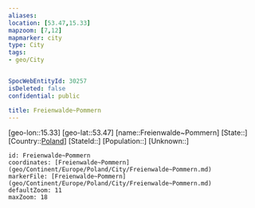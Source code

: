 ```yaml
---
aliases: 
location: [53.47,15.33]
mapzoom: [7,12] 
mapmarker: city 
type: City
tags:
- geo/City


SpocWebEntityId: 30257
isDeleted: false
confidential: public

title: Freienwalde~Pommern
---
```

[geo-lon::15.33]
[geo-lat::53.47]
[name::Freienwalde~Pommern]
[State::]
[Country::[Poland](geo/Continent/Europe/Poland.md)]
[StateId::]
[Population::]
[Unknown::]


```leaflet
id: Freienwalde~Pommern
coordinates: [Freienwalde~Pommern](geo/Continent/Europe/Poland/City/Freienwalde~Pommern.md)
markerFile: [Freienwalde~Pommern](geo/Continent/Europe/Poland/City/Freienwalde~Pommern.md)
defaultZoom: 11 
maxZoom: 18
```


